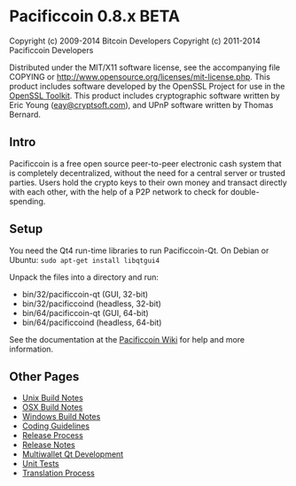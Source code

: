 Pacificcoin 0.8.x BETA
====================

Copyright (c) 2009-2014 Bitcoin Developers
Copyright (c) 2011-2014 Pacificcoin Developers

Distributed under the MIT/X11 software license, see the accompanying
file COPYING or http://www.opensource.org/licenses/mit-license.php.
This product includes software developed by the OpenSSL Project for use in the [OpenSSL Toolkit](http://www.openssl.org/). This product includes
cryptographic software written by Eric Young ([eay@cryptsoft.com](mailto:eay@cryptsoft.com)), and UPnP software written by Thomas Bernard.


Intro
---------------------
Pacificcoin is a free open source peer-to-peer electronic cash system that is
completely decentralized, without the need for a central server or trusted
parties.  Users hold the crypto keys to their own money and transact directly
with each other, with the help of a P2P network to check for double-spending.


Setup
---------------------
You need the Qt4 run-time libraries to run Pacificcoin-Qt. On Debian or Ubuntu:
	`sudo apt-get install libqtgui4`

Unpack the files into a directory and run:

- bin/32/pacificcoin-qt (GUI, 32-bit)
- bin/32/pacificcoind (headless, 32-bit)
- bin/64/pacificcoin-qt (GUI, 64-bit)
- bin/64/pacificcoind (headless, 64-bit)

See the documentation at the [Pacificcoin Wiki](http://pacificcoin.info)
for help and more information.


Other Pages
---------------------
- [Unix Build Notes](build-unix.md)
- [OSX Build Notes](build-osx.md)
- [Windows Build Notes](build-msw.md)
- [Coding Guidelines](coding.md)
- [Release Process](release-process.md)
- [Release Notes](release-notes.md)
- [Multiwallet Qt Development](multiwallet-qt.md)
- [Unit Tests](unit-tests.md)
- [Translation Process](translation_process.md)
